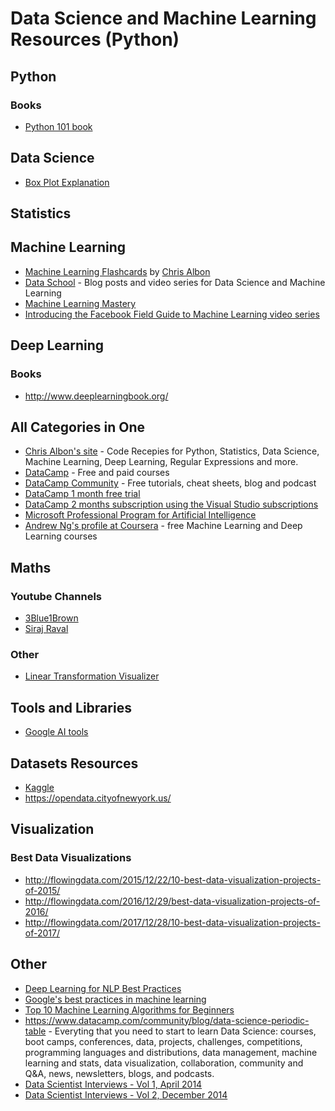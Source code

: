 # Data Science and Machine Learning Resources (Python)
## Python
### Books
* [Python 101 book](http://python101.pythonlibrary.org/)
## Data Science
* [Box Plot Explanation](http://www.physics.csbsju.edu/stats/box2.html)
## Statistics
## Machine Learning
* [Machine Learning Flashcards](https://machinelearningflashcards.com/) by [Chris Albon](https://chrisalbon.com/about/chris_albon/)
* [Data School](http://www.dataschool.io/) - Blog posts and video series for Data Science and Machine Learning
* [Machine Learning Mastery](https://machinelearningmastery.com/)
* [Introducing the Facebook Field Guide to Machine Learning video series](https://research.fb.com/the-facebook-field-guide-to-machine-learning-video-series/)
## Deep Learning
### Books
* http://www.deeplearningbook.org/
## All Categories in One
* [Chris Albon's site](https://chrisalbon.com/) - Code Recepies for Python, Statistics, Data Science, Machine Learning, Deep Learning, Regular Expressions and more.
* [DataCamp](https://www.datacamp.com/home) - Free and paid courses
* [DataCamp Community](https://www.datacamp.com/community) - Free tutorials, cheat sheets, blog and podcast
* [DataCamp 1 month free trial](https://www.datacamp.com/promo/meetup)
* [DataCamp 2 months subscription using the Visual Studio subscriptions](https://docs.microsoft.com/en-us/visualstudio/subscriptions/vs-datacamp)
* [Microsoft Professional Program for Artificial Intelligence](https://academy.microsoft.com/en-us/professional-program/tracks/artificial-intelligence/)
* [Andrew Ng's profile at Coursera](https://www.coursera.org/instructor/andrewng) - free Machine Learning and Deep Learning courses
## Maths
### Youtube Channels
* [3Blue1Brown](https://www.youtube.com/channel/UCYO_jab_esuFRV4b17AJtAw/featured)
* [Siraj Raval](https://www.youtube.com/channel/UCWN3xxRkmTPmbKwht9FuE5A/playlists)
### Other
* [Linear Transformation Visualizer](https://shadanan.github.io/MatVis/)
## Tools and Libraries
* [Google AI tools](https://ai.google/tools/)
## Datasets Resources
* [Kaggle](https://www.kaggle.com/datasets)
* https://opendata.cityofnewyork.us/
## Visualization
### Best Data Visualizations
* http://flowingdata.com/2015/12/22/10-best-data-visualization-projects-of-2015/
* http://flowingdata.com/2016/12/29/best-data-visualization-projects-of-2016/
* http://flowingdata.com/2017/12/28/10-best-data-visualization-projects-of-2017/
## Other
* [Deep Learning for NLP Best Practices](http://ruder.io/deep-learning-nlp-best-practices/)
* [Google's best practices in machine learning](https://developers.google.com/machine-learning/rules-of-ml/)
* [Top 10 Machine Learning Algorithms for Beginners](https://www.dataquest.io/blog/top-10-machine-learning-algorithms-for-beginners/)
* https://www.datacamp.com/community/blog/data-science-periodic-table - Everyting that you need to start to learn Data Science: courses, boot camps, conferences, data, projects, challenges, competitions, programming languages and distributions, data management, machine learning and stats, data visualization, collaboration, community and Q&A, news, newsletters, blogs, and podcasts.
* [Data Scientist Interviews - Vol 1, April 2014](https://www.datascienceweekly.org/articles/data-scientist-interviews-vol-1-april-2014)
* [Data Scientist Interviews - Vol 2, December 2014](https://www.datascienceweekly.org/articles/data-scientist-interviews-volume-2-december-2014)
